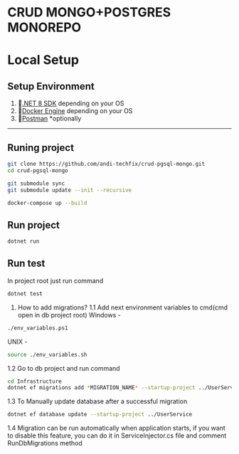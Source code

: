 # СRUD MONGO+POSTGRES MONOREPO

# Local Setup
## Setup Environment 
1. 🔗[.NET 8 SDK](https://dotnet.microsoft.com/en-us/download) depending on your OS
2. 🔗[Docker Engine](https://docs.docker.com/engine/install/) depending on your OS
3. 🔗[Postman](https://www.postman.com/downloads/) *optionally        
----
## Runing project
```sh
git clone https://github.com/andi-techfix/crud-pgsql-mongo.git
cd crud-pgsql-mongo

git submodule sync
git submodule update --init --recursive

docker-compose up --build
```

## Run project
```sh
dotnet run
```
## Run test
In project root just run command
```sh
dotnet test
```

1. How to add migrations?
 1.1 Add next environment variables to cmd(cmd open in db project root)
 Windows - 
 ```sh
./env_variables.ps1
 ```
 UNIX - 
 ```sh
source ./env_variables.sh
```

1.2 Go to db project and run command 
 ```sh
 cd Infrastructure
 dotnet ef migrations add *MIGRATION_NAME* --startup-project ../UserService  
 ```
1.3 To Manually update database after a successful migration
```sh
dotnet ef database update --startup-project ../UserService
```
1.4 Migration can be run automatically when application starts, 
if you want to disable this feature, you can do it in ServiceInjector.cs file and comment RunDbMigrations method

